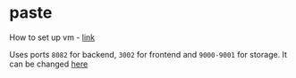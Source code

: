 # paste
How to set up vm - [link](deploy/VPS_SETUP.md)

Uses ports `8082` for backend, `3002` for frontend and `9000-9001` for storage. It can be changed [here](deploy/.env) 
